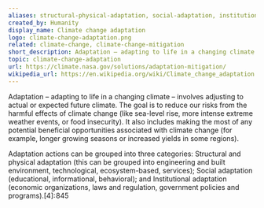```yaml
---
aliases: structural-physical-adaptation, social-adaptation, institutional-adaptation
created_by: Humanity
display_name: Climate change adaptation
logo: climate-change-adaptation.png
related: climate-change, climate-change-mitigation
short_description: Adaptation – adapting to life in a changing climate – involves adjusting to actual or expected future climate.
topic: climate-change-adaptation
url: https://climate.nasa.gov/solutions/adaptation-mitigation/
wikipedia_url: https://en.wikipedia.org/wiki/Climate_change_adaptation
---
```


Adaptation – adapting to life in a changing climate – involves adjusting to actual or expected future climate. The goal is to reduce our risks from the harmful effects of climate change (like sea-level rise, more intense extreme weather events, or food insecurity). It also includes making the most of any potential beneficial opportunities associated with climate change (for example, longer growing seasons or increased yields in some regions).

Adaptation actions can be grouped into three categories: Structural and physical adaptation (this can be grouped into engineering and built environment, technological, ecosystem-based, services); Social adaptation (educational, informational, behavioral); and Institutional adaptation (economic organizations, laws and regulation, government policies and programs).[4]: 845 
